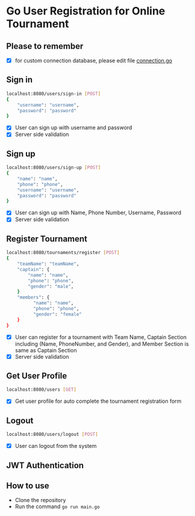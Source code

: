 # Go User Registration for Online Tournament

## Please to remember
- [x] for custom connection database, please edit file [connection.go](database%2Fconnection.go)

## Sign in
```bash
localhost:8080/users/sign-in [POST]
{
    "username": "username",
    "password": "password"
}
```
- [x] User can sign up with username and password
- [x] Server side validation

## Sign up
```bash
localhost:8080/users/sign-up [POST]
{
    "name": "name",
    "phone": "phone",
    "username": "username",
    "password": "password"
}
```
- [x] User can sign up with Name, Phone Number, Username, Password
- [x] Server side validation

## Register Tournament
```bash
localhost:8080/tournaments/register [POST]
{
    "teamName": "teamName",
    "captain": {
        "name": "name",
        "phone": "phone",
        "gender": "male",
    }
    "members": {
          "name": "name",
          "phone": "phone",
          "gender": "female"
    }
}
```
- [x] User can register for a tournament with Team Name, Captain Section including (Name, PhoneNumber, and Gender), and Member Section is same as Captain Section
- [x] Server side validation

## Get User Profile
```bash
localhost:8080/users [GET]
```
- [x] Get user profile for auto complete the tournament registration form

## Logout
```bash
localhost:8080/users/logout [POST]
```
- [x] User can logout from the system

## JWT Authentication

## How to use
- Clone the repository
- Run the command `go run main.go`